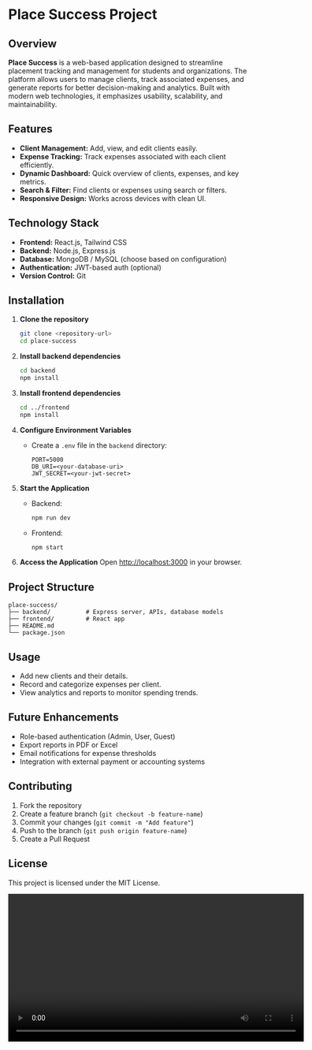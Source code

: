 # Place Success Project

## Overview

**Place Success** is a web-based application designed to streamline placement tracking and management for students and organizations. The platform allows users to manage clients, track associated expenses, and generate reports for better decision-making and analytics. Built with modern web technologies, it emphasizes usability, scalability, and maintainability.

## Features

* **Client Management:** Add, view, and edit clients easily.
* **Expense Tracking:** Track expenses associated with each client efficiently.
* **Dynamic Dashboard:** Quick overview of clients, expenses, and key metrics.
* **Search & Filter:** Find clients or expenses using search or filters.
* **Responsive Design:** Works across devices with clean UI.

## Technology Stack

* **Frontend:** React.js, Tailwind CSS
* **Backend:** Node.js, Express.js
* **Database:** MongoDB / MySQL (choose based on configuration)
* **Authentication:** JWT-based auth (optional)
* **Version Control:** Git

## Installation

1. **Clone the repository**

   ```bash
   git clone <repository-url>
   cd place-success
   ```

2. **Install backend dependencies**

   ```bash
   cd backend
   npm install
   ```

3. **Install frontend dependencies**

   ```bash
   cd ../frontend
   npm install
   ```

4. **Configure Environment Variables**

   * Create a `.env` file in the `backend` directory:

     ```
     PORT=5000
     DB_URI=<your-database-uri>
     JWT_SECRET=<your-jwt-secret>
     ```

5. **Start the Application**

   * Backend:

     ```bash
     npm run dev
     ```
   * Frontend:

     ```bash
     npm start
     ```

6. **Access the Application**
   Open [http://localhost:3000](http://localhost:3000) in your browser.

## Project Structure

```
place-success/
├── backend/          # Express server, APIs, database models
├── frontend/         # React app
├── README.md
└── package.json
```

## Usage

* Add new clients and their details.
* Record and categorize expenses per client.
* View analytics and reports to monitor spending trends.

## Future Enhancements

* Role-based authentication (Admin, User, Guest)
* Export reports in PDF or Excel
* Email notifications for expense thresholds
* Integration with external payment or accounting systems

## Contributing

1. Fork the repository
2. Create a feature branch (`git checkout -b feature-name`)
3. Commit your changes (`git commit -m "Add feature"`)
4. Push to the branch (`git push origin feature-name`)
5. Create a Pull Request

## License

This project is licensed under the MIT License.

<video width="600" controls>
  <source src="assets/demo.mp4" type="video/mp4">
  Your browser does not support the video tag.
</video>


